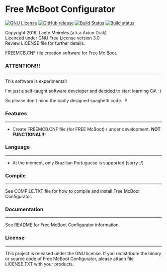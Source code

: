 # Free McBoot Configurator

[![GNU License](http://img.shields.io/:license-gnu-blue.svg)](https://github.com/AxionDrak/FreeMCBootConfigurator/blob/master/LICENSE)
[![GitHub release](https://img.shields.io/github/v/release/AxionDrak/FreeMCBootConfigurator)](https://github.com/AxionDrak/FreeMCBootConfigurator/releases/latest)
[![Build Status](https://travis-ci.org/AxionDrak/FreeMCBootConfigurator.svg?branch=master)](https://travis-ci.org/AxionDrak/FreeMCBootConfigurator)
[![Build status](https://ci.appveyor.com/api/projects/status/5ol16hgp9c63u2sx/branch/master?svg=true)](https://ci.appveyor.com/project/laetemn/freemcbootconfigurator/branch/master)

Copyright 2019, Laete Meireles (a.k.a Axion Drak)   
Licenced under GNU Free License version 3.0  
Review LICENSE file for further details.   

FREEMCB.CNF file creation software for Free Mc Boot.

### ATTENTION!!!
----------------
This software is experimental!

I'm just a self-taught software developer and decided to start learning C#. :)

So please don't mind the badly designed spaghetti code. :P

### Features
------------
* Create FREEMCB.CNF file (for FREE McBoot) / under development. <b>NOT FUNCTIONAL!!!</b>

### Language
------------
* At the moment, only Brazilian Portuguese is supported (sorry :/)

### Compile
-----------
See COMPILE.TXT file for how to compile and install Free McBoot Configurator.

### Documentation
-----------------
See README for Free McBoot Configurator information.

### License
-----------
This project is released under the GNU license. If you redistribute the binary
or source code of Free McBoot Configurator, please attach file LICENSE.TXT with your products.
